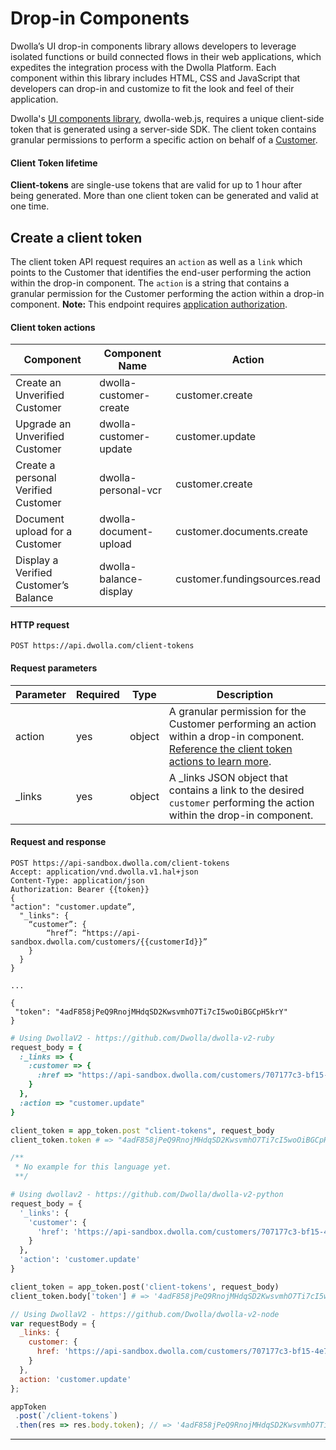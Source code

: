 # Drop-in Components

Dwolla’s UI drop-in components library allows developers to leverage isolated functions or build connected flows in their web applications, which expedites the integration process with the Dwolla Platform. Each component within this library includes HTML, CSS and JavaScript that developers can drop-in and customize to fit the look and feel of their application.

Dwolla's [UI components library](https://developers/dwolla.com/concepts/drop-in-components), dwolla-web.js, requires a unique client-side token that is generated using a server-side SDK. The client token contains granular permissions to perform a specific action on behalf of a [Customer](#customers). 

#### Client Token lifetime

**Client-tokens** are single-use tokens that are valid for up to 1 hour after being generated. More than one client token can be generated and valid at one time.

## Create a client token

The client token API request requires an `action` as well as a `link` which points to the Customer that identifies the end-user performing the action within the drop-in component. The `action` is a string that contains a granular permission for the Customer performing the action within a drop-in component. **Note:** This endpoint requires [application authorization](#application-authorization).

#### Client token actions
| Component | Component Name | Action |
|-----------|----------------|--------|
| Create an Unverified Customer | dwolla-customer-create | customer.create |
| Upgrade an Unverified Customer | dwolla-customer-update | customer.update |
| Create a personal Verified Customer | dwolla-personal-vcr | customer.create |
| Document upload for a Customer | dwolla-document-upload | customer.documents.create |
| Display a Verified Customer’s Balance | dwolla-balance-display | customer.fundingsources.read |

#### HTTP request

`POST https://api.dwolla.com/client-tokens`


#### Request parameters

| Parameter | Required | Type | Description |
|-----------|----------|----------------|-------------|
| action | yes | object | A granular permission for the Customer performing an action within a drop-in component. [Reference the client token actions to learn more](#client-token-actions). |
| _links | yes | object | A _links JSON object that contains a link to the desired `customer` performing the action within the drop-in component. |

#### Request and response

```raw
POST https://api-sandbox.dwolla.com/client-tokens 
Accept: application/vnd.dwolla.v1.hal+json 
Content-Type: application/json
Authorization: Bearer {{token}}
{
"action": "customer.update”,
  "_links": {
    “customer”: {
        “href”: “https://api-sandbox.dwolla.com/customers/{{customerId}}” 
    }
  }
}

...

{
 "token": "4adF858jPeQ9RnojMHdqSD2KwsvmhO7Ti7cI5woOiBGCpH5krY"
}
```
```ruby
# Using DwollaV2 - https://github.com/Dwolla/dwolla-v2-ruby
request_body = {
  :_links => {
    :customer => {
      :href => "https://api-sandbox.dwolla.com/customers/707177c3-bf15-4e7e-b37c-55c3898d9bf4"
    }
  },
  :action => "customer.update"
}

client_token = app_token.post "client-tokens", request_body
client_token.token # => "4adF858jPeQ9RnojMHdqSD2KwsvmhO7Ti7cI5woOiBGCpH5krY"
```
```php
/**
 * No example for this language yet.
 **/
```
```python
# Using dwollav2 - https://github.com/Dwolla/dwolla-v2-python
request_body = {
  '_links': {
    'customer': {
      'href': 'https://api-sandbox.dwolla.com/customers/707177c3-bf15-4e7e-b37c-55c3898d9bf4'
    }
  },
  'action': 'customer.update'
}

client_token = app_token.post('client-tokens', request_body)
client_token.body['token'] # => '4adF858jPeQ9RnojMHdqSD2KwsvmhO7Ti7cI5woOiBGCpH5krY'
```
```javascript
// Using DwollaV2 - https://github.com/Dwolla/dwolla-v2-node
var requestBody = {
  _links: {
    customer: {
      href: 'https://api-sandbox.dwolla.com/customers/707177c3-bf15-4e7e-b37c-55c3898d9bf4'
    }
  },
  action: 'customer.update'
};

appToken
 .post(`/client-tokens`)
 .then(res => res.body.token); // => '4adF858jPeQ9RnojMHdqSD2KwsvmhO7Ti7cI5woOiBGCpH5krY'
```


* * *
